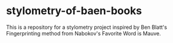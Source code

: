 # stylometry-of-baen-books
This is a repository for a stylometry project inspired by Ben Blatt's Fingerprinting method from Nabokov's Favorite Word is Mauve.

